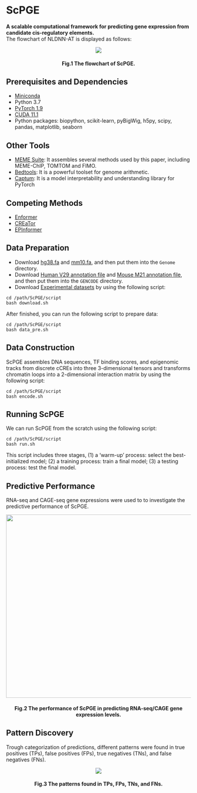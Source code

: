# ScPGE

**A scalable computational framework for predicting gene expression from candidate cis-regulatory elements.** <br/>
The flowchart of NLDNN-AT is displayed as follows:

<p align="center"> 
<img src=https://github.com/turningpoint1988/ScPGE/picture/flowchart.jpg>
</p>

<h4 align="center"> 
Fig.1 The flowchart of ScPGE.
</h4>

## Prerequisites and Dependencies

- [Miniconda](https://docs.conda.io/projects/miniconda/en/latest/)
- Python 3.7
- [PyTorch 1.9](https://pytorch.org/)
- [CUDA 11.1](https://developer.nvidia.com/cuda-11.1.1-download-archive)
- Python packages: biopython, scikit-learn, pyBigWig, h5py, scipy, pandas, matplotlib, seaborn

## Other Tools

- [MEME Suite](https://meme-suite.org/meme/doc/download.html): It assembles several methods used by this paper, including MEME-ChIP, TOMTOM and FIMO.
- [Bedtools](https://bedtools.readthedocs.io/en/latest/content/installation.html): It is a powerful toolset for genome arithmetic.
- [Captum](https://github.com/pytorch/captum): It is a model interpretability and understanding library for PyTorch

## Competing Methods

- [Enformer](https://github.com/google-deepmind/deepmind-research/tree/master/enformer)
- [CREaTor](https://github.com/DLS5-Omics/CREaTor)
- [EPInformer](https://github.com/pinellolab/EPInformer)

## Data Preparation

- Download [hg38.fa](https://hgdownload.soe.ucsc.edu/downloads.html#human) and [mm10.fa](https://hgdownload.soe.ucsc.edu/downloads.html#mouse), and then put them into the `Genome` directory.
- Download [Human V29 annotation file](https://www.gencodegenes.org/human/release_29.html) and [Mouse M21 annotation file](https://www.gencodegenes.org/mouse/release_M21.html), and then put them into the `GENCODE` directory.
- Download [Experimental datasets](https://www.encodeproject.org) by using the following script:

```
cd /path/ScPGE/script
bash download.sh
```

After finished, you can run the following script to prepare data:

```
cd /path/ScPGE/script
bash data_pre.sh
```

## Data Construction 

 ScPGE assembles DNA sequences, TF binding scores, and epigenomic tracks from discrete cCREs into three 3-dimensional tensors and transforms chromatin loops into a 2-dimensional interaction matrix by using the following script: 

```
cd /path/ScPGE/script
bash encode.sh
```

## Running ScPGE

We can run ScPGE from the scratch using the following script:

```
cd /path/ScPGE/script
bash run.sh
```

This script includes three stages, (1) a ‘warm-up’ process: select the best-initialized model; (2) a training process: train a final model; (3) a testing process:  test the final model.



## Predictive Performance

RNA-seq and CAGE-seq gene expressions were used to to investigate the predictive performance of ScPGE.

<p align="center"> 
<img src=https://github.com/turningpoint1988/NLDNN/blob/main/picture/performance.jpg width = "600" height = "500">
</p>

<h4 align="center"> 
Fig.2 The performance of ScPGE in predicting RNA-seq/CAGE gene expression levels.
</h4>

## Pattern Discovery

Trough categorization of predictions, different patterns were found in true positives (TPs), false positives (FPs), true negatives (TNs), and false negatives (FNs).

<p align="center"> 
<img src=https://github.com/turningpoint1988/NLDNN/blob/main/picture/pattern.jpg>
</p>

<h4 align="center"> 
Fig.3 The patterns found in TPs, FPs, TNs, and FNs.
</h4>
